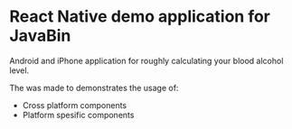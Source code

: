 # React Native demo application for JavaBin

Android and iPhone application for roughly calculating your blood alcohol level.

The was made to demonstrates the usage of:
  - Cross platform components
  - Platform spesific components